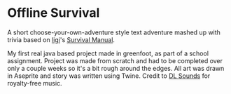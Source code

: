# Offline Survival

A short choose-your-own-adventure style text adventure mashed up with trivia based on [ligi](https://github.com/ligi)'s [Survival Manual](https://github.com/ligi/SurvivalManual).

My first real java based project made in greenfoot, as part of a school assignment. Project was made from scratch and had to be completed over only a couple weeks so it's a bit rough around the edges. All art was drawn in Aseprite and story was written using Twine. Credit to [DL Sounds](https://www.dl-sounds.com) for royalty-free music.
